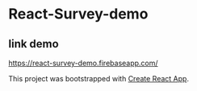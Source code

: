 # React-Survey-demo

## link demo
https://react-survey-demo.firebaseapp.com/

This project was bootstrapped with [Create React App](https://github.com/facebook/create-react-app).
